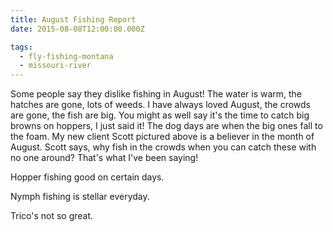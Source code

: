 ```yaml
---
title: August Fishing Report
date: 2015-08-08T12:00:00.000Z

tags:
  - fly-fishing-montana
  - missouri-river
---
```


Some people say they dislike fishing in August! The water is warm, the hatches are gone, lots of weeds. I have always loved August, the crowds are gone, the fish are big. You might as well say it's the time to catch big browns on hoppers, I just said it! The dog days are when the big ones fall to the foam. My new client Scott pictured above is a believer in the month of August. Scott says, why fish in the crowds when you can catch these with no one around? That's what I've been saying!

Hopper fishing good on certain days.

Nymph fishing is stellar everyday.

Trico's not so great.
